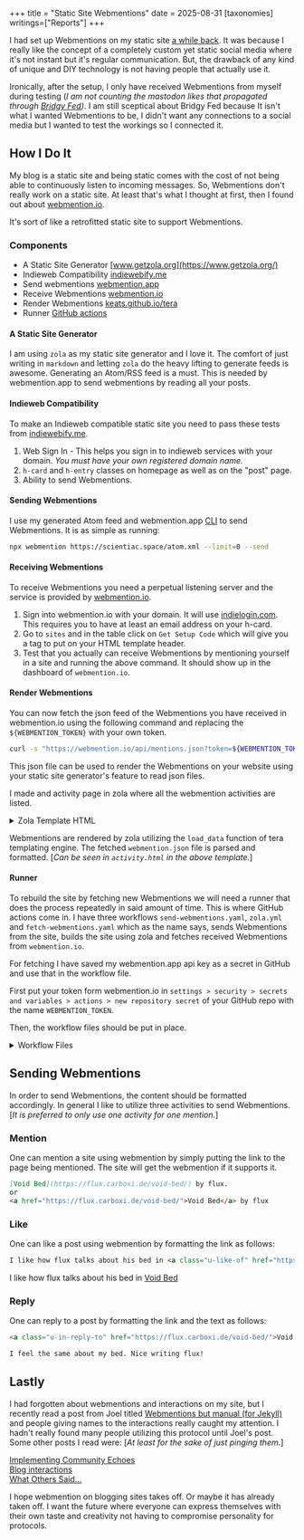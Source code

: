 +++
title = "Static Site Webmentions"
date = 2025-08-31
[taxonomies]
writings=["Reports"]
+++

I had set up Webmentions on my static site [a while back](/syndications/posse-2024-11-05/). It was because I really like the concept of a completely custom yet static social media where it's not instant but it's regular communication. But, the drawback of any kind of unique and DIY technology is not having people that actually use it. 

Ironically, after the setup, I only have received Webmentions from myself during testing (_I am not counting the mastodon likes that propagated through [Bridgy Fed](https://fed.brid.gy/web/scientiac.space))_. I am still sceptical about Bridgy Fed because It isn't what I wanted Webmentions to be, I didn't want any connections to a social media but I wanted to test the workings so I connected it.

## How I Do It
My blog is a static site and being static comes with the cost of not being able to continuously listen to incoming messages. So, Webmentions don't really work on a static site. At least that's what I thought at first, then I found out about [webmention.io](https://webmention.io/).

It's sort of like a retrofitted static site to support Webmentions.

### Components
- A Static Site Generator [www.getzola.org](https://www.getzola.org/)
- Indieweb Compatibility [indiewebify.me](https://indiewebify.me/)
- Send webmentions [webmention.app](https://webmention.app/)
- Receive Webmentions [webmention.io](https://webmention.io/)
- Render Webmentions [keats.github.io/tera](https://keats.github.io/tera/)
- Runner [GitHub actions](https://docs.github.com/en/actions)

#### A Static Site Generator
I am using `zola` as my static site generator and I love it. The comfort of just writing in `markdown` and letting `zola` do the heavy lifting to generate feeds is awesome. Generating an Atom/RSS feed is a must. This is needed by webmention.app to send webmentions by reading all your posts.

#### Indieweb Compatibility
To make an Indieweb compatible static site you need to pass these tests from [indiewebify.me](https://indiewebify.me/).
1. Web Sign In - This helps you sign in to indieweb services with your domain. *You must have your own registered domain name.*
2. `h-card` and `h-entry` classes on homepage as well as on the "post" page.
3. Ability to send Webmentions.

#### Sending Webmentions
I use my generated Atom feed and webmention.app [CLI](https://webmention.app/docs#using-the-command-line) to send Webmentions.
It is as simple as running: 
```bash
npx webmention https://scientiac.space/atom.xml --limit=0 --send
```

#### Receiving Webmentions
To receive Webmentions you need a perpetual listening server and the service is provided by [webmention.io](https://webmention.io/).
1. Sign into webmention.io with your domain. It will use [indielogin.com](https://indielogin.com/). This requires you to have at least an email address on your h-card.
2. Go to `sites` and in the table click on `Get Setup Code` which will give you a tag to put on your HTML template header.
3. Test that you actually can receive Webmentions by mentioning yourself in a site and running the above command. It should show up in the dashboard of `webmention.io`.

#### Render Webmentions
You can now fetch the json feed of the Webmentions you have received in webmention.io using the following command and replacing the `${WEBMENTION_TOKEN}` with your own token.

```bash
curl -s "https://webmention.io/api/mentions.json?token=${WEBMENTION_TOKEN}" -o webmentions.json
```

This json file can be used to render the Webmentions on your website using your static site generator's feature to read json files.

I made and activity page in zola where all the webmention activities are listed.
  
<details>
<summary>Zola Template HTML</summary>

This is located at `templates/activity.html` and used at `content/activity/_inidex.md`

`templates/activity.html`
```html
{% extends "base.html" %}

{% block content %}

<div class=section>

{% set data = load_data(path="webmentions.json", format="json") %}

<div class="activity-box">
{% for links in data.links %}
    {% set trimmed_path = links.target | trim_start_matches(pat="https://" ~ config.extra.url ~ "/") | trim_end_matches(pat="/") %}
    {% set relative_path = trimmed_path ~ ".md" %}
    {% set target_page = get_page(path=relative_path) %}
    {% if not links.source is starting_with("https://" ~ config.extra.url) %}
        {% if links.activity.type == "like" %}
            <div class="mention-profile like">
                <code><a href="{{ links.source }}">{{ links.data.author.name }}</a> liked <a href="{{ links.target }}">{{ target_page.title }}</a></code>
            </div>
        {% endif %}

        {% if links.activity.type == "link" %}
            <div class="mention-profile link">
                <code><a href="{{ links.source }}">{{ links.data.author.name }}</a> mentioned <a href="{{ links.target }}">{{ target_page.title }}</a></code>
            </div>
        {% endif %}

        {% if links.activity.type == "reply" %}
            <div class="mention-profile reply">
                <code><a href="{{ links.source }}">{{ links.data.author.name }}</a> replied to <a href="{{ links.target }}">{{ target_page.title }}</a></code>
            </div>
        {% endif %}
    {% endif %}
{% endfor %}
</div>

</div>

{% endblock content %}
```

`content/activity/_inidex.md`
```md
+++
template = "activity.html"
+++
```

</details>

Webmentions are rendered by zola utilizing the `load_data` function of tera templating engine. The fetched `webmention.json` file is parsed and formatted. [_Can be seen in `activity.html` in the above template._]

#### Runner
To rebuild the site by fetching new Webmentions we will need a runner that does the process repeatedly in said amount of time. This is where GitHub actions come in. I have three workflows `send-webmentions.yaml`, `zola.yml` and `fetch-webmentions.yaml` which as the name says, sends Webmentions from the site, builds the site using zola and fetches received Webmentions from `webmention.io`.

For fetching I have saved my webmention.app api key as a secret in GitHub and use that in the workflow file.

First put your token form webmention.io in `settings > security > secrets and variables > actions > new repository secret` of your GitHub repo with the name `WEBMENTION_TOKEN`.

Then, the workflow files should be put in place.

<details>
<summary>Workflow Files</summary>

This is located at `.github/workflows/` from the root of your repository.

First workflow fetches new mentions every 30 minutes.  
`fetch-webmentions.yml`
```yml
name: Fetch Webmentions

on:
  push:
    branches:
      - main
  schedule:
    - cron: '*/30 * * * *'  # Runs every 30 minutes
  workflow_dispatch:  # Allows manual triggering of the workflow if needed

jobs:
  fetch_webmentions:
    runs-on: ubuntu-latest

    steps:
      - name: Checkout Repository
        uses: actions/checkout@v4

      - name: Fetch Webmentions
        env:
          WEBMENTION_TOKEN: ${{ secrets.WEBMENTION_TOKEN }}
        run: |
          mkdir -p static/webmention
          # Fetch webmentions and save (overwrite) to a single file
          curl -s "https://webmention.io/api/mentions.json?token=${WEBMENTION_TOKEN}" -o static/webmentions.json

      - name: Commit and Push Webmentions
        run: |
          git config --global user.name "github-actions[bot]"
          git config --global user.email "github-actions[bot]@users.noreply.github.com"
          git add static/webmentions.json
          git commit -m "Update webmentions" || echo "No changes to commit"
          # Pull latest changes from main with rebase to avoid conflicts
          git pull --rebase origin main
          # Now push the updated branch
          git push
```

Second workflow builds the site from the source after fetching the Webmentions.  
`zola.yml`
```yml
name: Zola on GitHub Pages

on:
  workflow_run:
    workflows: ["Fetch Webmentions"]
    types:
      - completed

jobs:
  build:
    name: Publish site
    runs-on: ubuntu-latest
    steps:
    - name: Checkout main
      uses: actions/checkout@v4
    - name: Build and deploy
      uses: shalzz/zola-deploy-action@v0.19.2
      env:
        GITHUB_TOKEN: ${{ secrets.GITHUB_TOKEN }}
```

Third workflow sends Webmentions from the detected links in the newly generated `atom.xml`.  
`send-webmentions.yml`
```yml
name: Send Webmentions
on:
  workflow_run:
    workflows: ["Zola on GitHub Pages"]
    types:
      - completed
jobs:
  send_webmentions:
    name: Send Webmentions with Delay
    runs-on: ubuntu-latest
    steps:
      - name: Checkout Repository
        uses: actions/checkout@v4
        
      - name: Wait for Delay
        run: sleep 60  # Waits for 1 minute (60 seconds) before running the next steps
        
      - name: Read Site URL from CNAME
        id: get_url
        run: |
          SITE_URL=$(cat static/CNAME)
          echo "site_url=$SITE_URL" >> $GITHUB_OUTPUT
        
      - name: Install Webmention Package
        run: npm install @remy/webmention
        
      - name: Send Webmentions
        run: npx webmention https://${{ steps.get_url.outputs.site_url }}/atom.xml --limit=0 --send
```


</details>

## Sending Webmentions
In order to send Webmentions, the content should be formatted accordingly. In general I like to utilize three activities to send Webmentions.
[_It is preferred to only use one activity for one mention._]

### Mention
One can mention a site using webmention by simply putting the link to the page being mentioned.
The site will get the webmention if it supports it.

```md
[Void Bed](https://flux.carboxi.de/void-bed/) by flux.
or
<a href="https://flux.carboxi.de/void-bed/">Void Bed</a> by flux
```

### Like
One can like a post using webmention by formatting the link as follows:

```md
I like how flux talks about his bed in <a class="u-like-of" href="https://flux.carboxi.de/void-bed/">Void Bed</a>
```

I like how flux talks about his bed in <a class="u-like-of" href="https://flux.carboxi.de/void-bed/">Void Bed</a>

### Reply
One can reply to a post by formatting the link and the text as follows:

```md
<a class="u-in-reply-to" href="https://flux.carboxi.de/void-bed/">Void Bed</a>

I feel the same about my bed. Nice writing flux!
```

## Lastly
I had forgotten about webmentions and interactions on my site, but I recently read a post from Joel titled [Webmentions but manual (for Jekyll)](https://joelchrono.xyz/blog/webmentions-but-manual/) and people giving names to the interactions really caught my attention. I hadn't really found many people utilizing this protocol until Joel's post.
Some other posts I read were:
[_At least for the sake of just pinging them._]

[Implementing Community Echoes](https://notes.jeddacp.com/implementing-community-echoes/)  
[Blog interactions](https://forkingmad.blog/blog-interactions/)  
[What Others Said...](https://kevquirk.com/blog/what-others-said)

I hope webmention on blogging sites takes off. Or maybe it has already taken off. I want the future where everyone can express themselves with their own taste and creativity not having to compromise personality for protocols.
